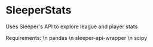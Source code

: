 # SleeperStats
Uses Sleeper's API to explore league and player stats

Requirements: \n
pandas \n
sleeper-api-wrapper \n
scipy
